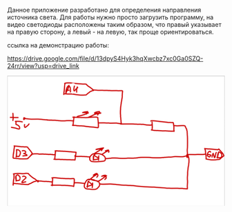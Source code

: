 Данное приложение разработано для определения направления источника света. Для работы нужно просто загрузить программу, на видео светодиоды расположены таким образом, что правый указывает на правую сторону, а левый - на левую, так проще ориентироваться.

ссылка на демонстрацию работы:

https://drive.google.com/file/d/13dpyS4Hyk3hqXwcbz7xc0Ga0SZQ-24rr/view?usp=drive_link

![image](demo.png)